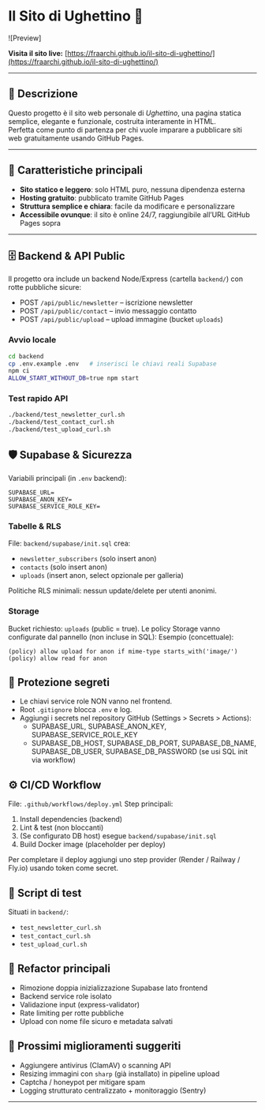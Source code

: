 # Il Sito di Ughettino 🌟

![Preview]

**Visita il sito live:** [https://fraarchi.github.io/il-sito-di-ughettino/](https://fraarchi.github.io/il-sito-di-ughettino/)

---

## 📢 Descrizione

Questo progetto è il sito web personale di *Ughettino*, una pagina statica semplice, elegante e funzionale, costruita interamente in HTML.  
Perfetta come punto di partenza per chi vuole imparare a pubblicare siti web gratuitamente usando GitHub Pages.

---

## 🚀 Caratteristiche principali

- **Sito statico e leggero**: solo HTML puro, nessuna dipendenza esterna  
- **Hosting gratuito**: pubblicato tramite GitHub Pages  
- **Struttura semplice e chiara**: facile da modificare e personalizzare  
- **Accessibile ovunque**: il sito è online 24/7, raggiungibile all’URL GitHub Pages sopra

---

## 🗄 Backend & API Public

Il progetto ora include un backend Node/Express (cartella `backend/`) con rotte pubbliche sicure:
- POST `/api/public/newsletter` – iscrizione newsletter
- POST `/api/public/contact` – invio messaggio contatto
- POST `/api/public/upload` – upload immagine (bucket `uploads`)

### Avvio locale
```bash
cd backend
cp .env.example .env   # inserisci le chiavi reali Supabase
npm ci
ALLOW_START_WITHOUT_DB=true npm start
```

### Test rapido API
```bash
./backend/test_newsletter_curl.sh
./backend/test_contact_curl.sh
./backend/test_upload_curl.sh
```

## 🛡 Supabase & Sicurezza
Variabili principali (in `.env` backend):
```
SUPABASE_URL=
SUPABASE_ANON_KEY=
SUPABASE_SERVICE_ROLE_KEY=
```

### Tabelle & RLS
File: `backend/supabase/init.sql` crea:
- `newsletter_subscribers` (solo insert anon)
- `contacts` (solo insert anon)
- `uploads` (insert anon, select opzionale per galleria)

Politiche RLS minimali: nessun update/delete per utenti anonimi.

### Storage
Bucket richiesto: `uploads` (public = true). Le policy Storage vanno configurate dal pannello (non incluse in SQL):
Esempio (concettuale):
```
(policy) allow upload for anon if mime-type starts_with('image/')
(policy) allow read for anon
```

## 🔐 Protezione segreti
- Le chiavi service role NON vanno nel frontend.
- Root `.gitignore` blocca `.env` e log.
- Aggiungi i secrets nel repository GitHub (Settings > Secrets > Actions):
  - SUPABASE_URL, SUPABASE_ANON_KEY, SUPABASE_SERVICE_ROLE_KEY
  - SUPABASE_DB_HOST, SUPABASE_DB_PORT, SUPABASE_DB_NAME, SUPABASE_DB_USER, SUPABASE_DB_PASSWORD (se usi SQL init via workflow)

## ⚙️ CI/CD Workflow
File: `.github/workflows/deploy.yml`
Step principali:
1. Install dependencies (backend)
2. Lint & test (non bloccanti)
3. (Se configurato DB host) esegue `backend/supabase/init.sql`
4. Build Docker image (placeholder per deploy)

Per completare il deploy aggiungi uno step provider (Render / Railway / Fly.io) usando token come secret.

## 🧪 Script di test
Situati in `backend/`:
- `test_newsletter_curl.sh`
- `test_contact_curl.sh`
- `test_upload_curl.sh`

## 🔧 Refactor principali
- Rimozione doppia inizializzazione Supabase lato frontend
- Backend service role isolato
- Validazione input (express-validator)
- Rate limiting per rotte pubbliche
- Upload con nome file sicuro e metadata salvati

## 🚀 Prossimi miglioramenti suggeriti
- Aggiungere antivirus (ClamAV) o scanning API
- Resizing immagini con `sharp` (già installato) in pipeline upload
- Captcha / honeypot per mitigare spam
- Logging strutturato centralizzato + monitoraggio (Sentry)

---



